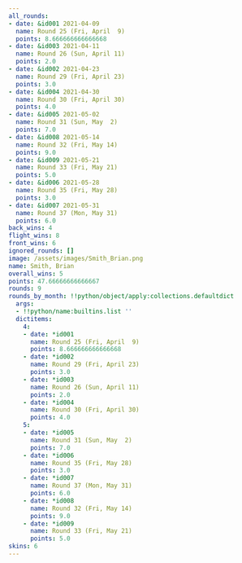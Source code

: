 ```yaml
---
all_rounds:
- date: &id001 2021-04-09
  name: Round 25 (Fri, April  9)
  points: 8.666666666666668
- date: &id003 2021-04-11
  name: Round 26 (Sun, April 11)
  points: 2.0
- date: &id002 2021-04-23
  name: Round 29 (Fri, April 23)
  points: 3.0
- date: &id004 2021-04-30
  name: Round 30 (Fri, April 30)
  points: 4.0
- date: &id005 2021-05-02
  name: Round 31 (Sun, May  2)
  points: 7.0
- date: &id008 2021-05-14
  name: Round 32 (Fri, May 14)
  points: 9.0
- date: &id009 2021-05-21
  name: Round 33 (Fri, May 21)
  points: 5.0
- date: &id006 2021-05-28
  name: Round 35 (Fri, May 28)
  points: 3.0
- date: &id007 2021-05-31
  name: Round 37 (Mon, May 31)
  points: 6.0
back_wins: 4
flight_wins: 8
front_wins: 6
ignored_rounds: []
image: /assets/images/Smith_Brian.png
name: Smith, Brian
overall_wins: 5
points: 47.66666666666667
rounds: 9
rounds_by_month: !!python/object/apply:collections.defaultdict
  args:
  - !!python/name:builtins.list ''
  dictitems:
    4:
    - date: *id001
      name: Round 25 (Fri, April  9)
      points: 8.666666666666668
    - date: *id002
      name: Round 29 (Fri, April 23)
      points: 3.0
    - date: *id003
      name: Round 26 (Sun, April 11)
      points: 2.0
    - date: *id004
      name: Round 30 (Fri, April 30)
      points: 4.0
    5:
    - date: *id005
      name: Round 31 (Sun, May  2)
      points: 7.0
    - date: *id006
      name: Round 35 (Fri, May 28)
      points: 3.0
    - date: *id007
      name: Round 37 (Mon, May 31)
      points: 6.0
    - date: *id008
      name: Round 32 (Fri, May 14)
      points: 9.0
    - date: *id009
      name: Round 33 (Fri, May 21)
      points: 5.0
skins: 6
---
```

